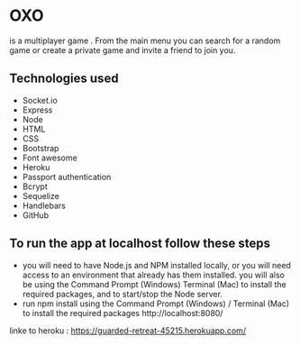 # OXO
is a multiplayer game . From the main menu you can search for a random game or create a private game and invite a friend to join you. 

## Technologies used
*  Socket.io
* Express
* Node
* HTML
* CSS
* Bootstrap
* Font awesome
* Heroku
* Passport authentication
* Bcrypt
* Sequelize
* Handlebars
* GitHub

## To run the app at localhost follow these steps
   * you will need to have  Node.js and NPM installed locally, or you will need access to an   environment that already has them installed. you will also be using the Command Prompt (Windows) Terminal (Mac) to install the required packages, and to start/stop the Node server.
   * run npm install using the Command Prompt (Windows) / Terminal (Mac) to install the required packages http://localhost:8080/

   linke to heroku : https://guarded-retreat-45215.herokuapp.com/
